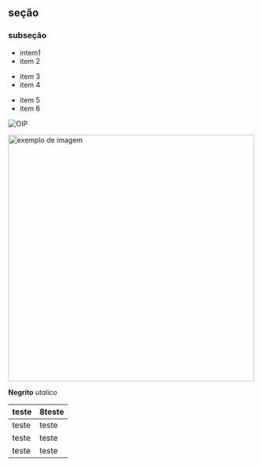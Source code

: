 
## seção
### subseção
- intem1
- item 2
+ item 3
+ item 4
* item 5
* item 6

![OIP](https://github.com/user-attachments/assets/2ddb3aa3-3243-4dbf-88bf-9ae9b294f2b0)

<img src="https://github.com/user-attachments/assets/2ddb3aa3-3243-4dbf-88bf-9ae9b294f2b0" alt= "exemplo de imagem" width="500">

**Negrito**
_utalico_

| teste | 8teste |
|---|----|
|teste | teste |
|teste | teste |
|teste | teste |
